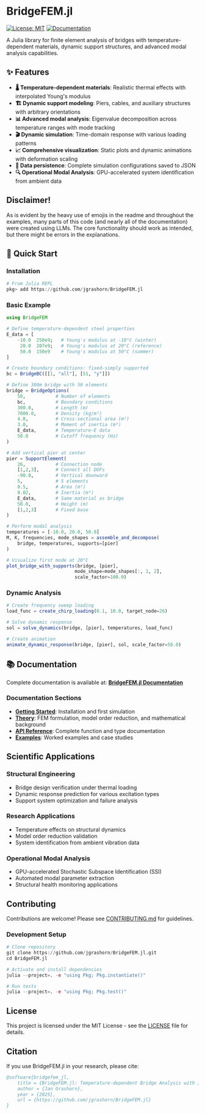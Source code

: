 # BridgeFEM.jl

[![License: MIT](https://img.shields.io/badge/License-MIT-yellow.svg)](https://opensource.org/licenses/MIT)
[![Documentation](https://img.shields.io/badge/docs-stable-blue.svg)](https://jgrashorn.github.io/BridgeFEM.jl/)

A Julia library for finite element analysis of bridges with temperature-dependent materials, dynamic support structures, and advanced modal analysis capabilities.

## ✨ Features

- **🌡️ Temperature-dependent materials**: Realistic thermal effects with interpolated Young's modulus
- **🏗️ Dynamic support modeling**: Piers, cables, and auxiliary structures with arbitrary orientations  
- **📊 Advanced modal analysis**: Eigenvalue decomposition across temperature ranges with mode tracking
- **🎬 Dynamic simulation**: Time-domain response with various loading patterns
- **📈 Comprehensive visualization**: Static plots and dynamic animations with deformation scaling
- **💾 Data persistence**: Complete simulation configurations saved to JSON
- **🔍 Operational Modal Analysis**: GPU-accelerated system identification from ambient data

## Disclaimer!

As is evident by the heavy use of emojis in the readme and throughout the examples, many parts of this code (and nearly all of the documentation) were created using LLMs. The core functionality should work as intended, but there might be errors in the explanations.

## 🚀 Quick Start

### Installation

```julia
# From Julia REPL
pkg> add https://github.com/jgrashorn/BridgeFEM.jl
```

### Basic Example

```julia
using BridgeFEM

# Define temperature-dependent steel properties
E_data = [
    -10.0  250e9;   # Young's modulus at -10°C (winter)
     20.0  207e9;   # Young's modulus at 20°C (reference)  
     50.0  150e9    # Young's modulus at 50°C (summer)
]

# Create boundary conditions: fixed-simply supported
bc = BridgeBC([[1, "all"], [51, "y"]])

# Define 300m bridge with 50 elements
bridge = BridgeOptions(
    50,           # Number of elements
    bc,           # Boundary conditions
    300.0,        # Length (m)
    7800.0,       # Density (kg/m³)
    4.0,          # Cross-sectional area (m²)
    3.0,          # Moment of inertia (m⁴)
    E_data,       # Temperature-E data
    50.0          # Cutoff frequency (Hz)
)

# Add vertical pier at center
pier = SupportElement(
    26,           # Connection node
    [1,2,3],      # Connect all DOFs
    -90.0,        # Vertical downward
    5,            # 5 elements
    0.5,          # Area (m²)
    0.02,         # Inertia (m⁴)
    E_data,       # Same material as bridge
    50.0,         # Height (m)
    [1,2,3]       # Fixed base
)

# Perform modal analysis
temperatures = [-10.0, 20.0, 50.0]
M, K, frequencies, mode_shapes = assemble_and_decompose(
    bridge, temperatures, supports=[pier]
)

# Visualize first mode at 20°C
plot_bridge_with_supports(bridge, [pier], 
                         mode_shape=mode_shapes[:, 1, 2], 
                         scale_factor=100.0)
```

### Dynamic Analysis

```julia
# Create frequency sweep loading
load_func = create_chirp_loading(0.1, 10.0, target_node=26)

# Solve dynamic response
sol = solve_dynamics(bridge, [pier], temperatures, load_func)

# Create animation
animate_dynamic_response(bridge, [pier], sol, scale_factor=50.0)
```

## 📚 Documentation

Complete documentation is available at: **[BridgeFEM.jl Documentation](https://jgrashorn.github.io/BridgeFEM.jl/)**

### Documentation Sections

- **[Getting Started](docs/getting-started.md)**: Installation and first simulation
- **[Theory](docs/theory.md)**: FEM formulation, model order reduction, and mathematical background
- **[API Reference](docs/api-reference.md)**: Complete function and type documentation
- **[Examples](examples/)**: Worked examples and case studies

## Scientific Applications

### Structural Engineering
- Bridge design verification under thermal loading
- Dynamic response prediction for various excitation types
- Support system optimization and failure analysis

### Research Applications  
- Temperature effects on structural dynamics
- Model order reduction validation
- System identification from ambient vibration data

### Operational Modal Analysis
- GPU-accelerated Stochastic Subspace Identification (SSI)
- Automated modal parameter extraction
- Structural health monitoring applications

## Contributing

Contributions are welcome! Please see [CONTRIBUTING.md](CONTRIBUTING.md) for guidelines.

### Development Setup

```julia
# Clone repository
git clone https://github.com/jgrashorn/BridgeFEM.jl.git
cd BridgeFEM.jl

# Activate and install dependencies
julia --project=. -e "using Pkg; Pkg.instantiate()"

# Run tests
julia --project=. -e "using Pkg; Pkg.test()"
```

## License

This project is licensed under the MIT License - see the [LICENSE](LICENSE) file for details.

## Citation

If you use BridgeFEM.jl in your research, please cite:

```bibtex
@software{bridgefem_jl,
    title = {BridgeFEM.jl: Temperature-dependent Bridge Analysis with Julia},
    author = {Jan Grashorn},
    year = {2025},
    url = {https://github.com/jgrashorn/BridgeFEM.jl}
}
```

